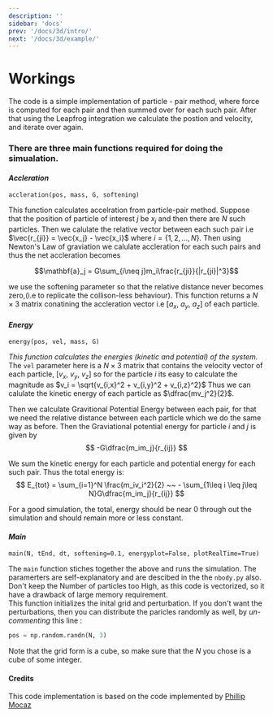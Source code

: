 ```yaml
---
description: ''
sidebar: 'docs'
prev: '/docs/3d/intro/'
next: '/docs/3d/example/'
---
```


# Workings
The code is a simple implementation of particle - pair method, where force is computed for each pair and then summed over for each such pair. After that using the Leapfrog integration we calculate the postion and velocity, and iterate over again.

### There are three main functions required for doing the simualation.
#### *Accleration*
```{.python #accleration}
accleration(pos, mass, G, softening)
```
This  function calculates accelration from particle-pair method.  Suppose that the position of particle of interest $j$ be $x_j$ and then there are $N$ such particles. Then we calulate the relative vector between each such pair i.e $\vec{r_{ji}} = \vec{x_j} - \vec{x_i}$ where $i=\{1,2,\ldots,N\}$.  Then using Newton's Law of graviation we calulate accleration for each such pairs and thus the net accleration becomes

$$\mathbf{a}_j = G\sum_{i\neq j}m_i\frac{r_{ji}}{|r_{ji}|^3}$$  

we use the softening parameter so that the relative distance never becomes zero,(i.e to replicate the collison-less behaviour). This function returns a $N\times 3$ matrix conatining the accleration vector i.e $[a_x,~a_y, ~a_z]$ of each particle.       

#### *Energy*
```{.python #energy}
energy(pos, vel, mass, G)
```
*This function calculates the energies (kinetic and potential) of the  system.*     
The `vel` parameter here is a $N\times 3$ matrix that contains the velocity vector of each particle, $[v_x,~v_y,~v_z]$ so for the particle $i$ its easy to calculate the magnitude as $v_i = \sqrt{v_{i,x}^2 + v_{i,y}^2 + v_{i,z}^2}$ Thus we can calulate the kinetic energy of each particle as $\dfrac{mv_j^2}{2}$.     

Then we calculate Gravitional Potential Energy between each pair, for that we need the relative distance between each particle which we do the same way as before. Then the Graviational potential energy for particle $i$ and $j$ is given by  
$$
-G\dfrac{m_im_j}{r_{ij}}
$$       

We sum the kinetic energy for each particle and potential energy for each such pair. Thus the total energy is:      
$$ 
    E_{tot} = \sum_{i=1}^N \frac{m_iv_i^2}{2} ~~ - \sum_{1\leq i \leq j\leq N}G\dfrac{m_im_j}{r_{ij}}
$$       

For a good simulation, the total, energy should be near 0 through out the simulation and should remain more or less constant.       

#### *Main*
```{.python #main}
main(N, tEnd, dt, softening=0.1, energyplot=False, plotRealTime=True)
```

The `main` function stiches together the above and runs the simulation. The paramerters are self-explanatory and are descibed in the the `nbody.py` also. Don't keep the Number of particles too High, as this code is vectorized, so it have a drawback of large memory requirement.      
This function initializes the inital grid and perturbation. If you don't want the perturbations, then you can distribute the paricles randomly as well, by _un-commenting_ this line :         
```python
pos = np.random.randn(N, 3)
```       

Note that the grid form is a cube, so make sure that the $N$ you chose is a cube of some integer.       



#### Credits
This code implementation is based on the code implemented by <a href='https://github.com/pmocz/nbody-python'>Phillip Mocaz</a>
